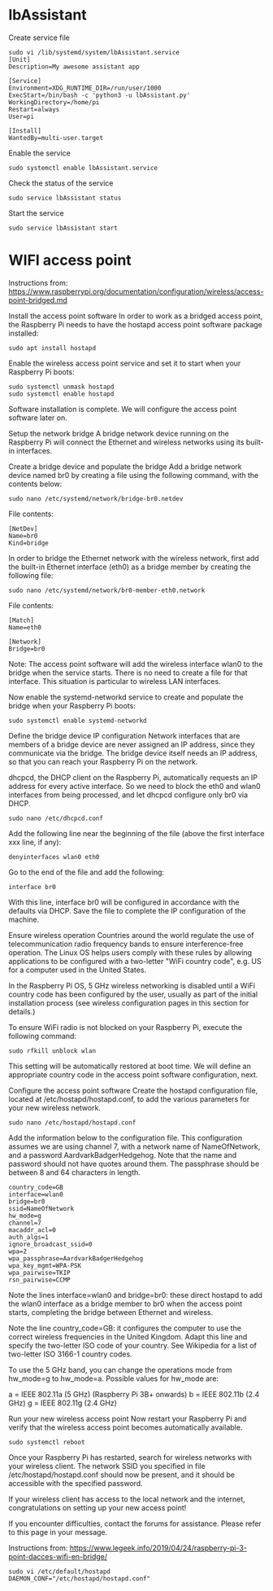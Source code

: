# lbAssistant

Create service file
```shell
sudo vi /lib/systemd/system/lbAssistant.service
[Unit]
Description=My awesome assistant app

[Service]
Environment=XDG_RUNTIME_DIR=/run/user/1000
ExecStart=/bin/bash -c 'python3 -u lbAssistant.py'
WorkingDirectory=/home/pi
Restart=always
User=pi

[Install]
WantedBy=multi-user.target
```
Enable the service
```shel
sudo systemctl enable lbAssistant.service
```
Check the status of the service
```shell
sudo service lbAssistant status
```
Start the service
```shell
sudo service lbAssistant start
```
# WIFI access point

Instructions from: https://www.raspberrypi.org/documentation/configuration/wireless/access-point-bridged.md

Install the access point software
In order to work as a bridged access point, the Raspberry Pi needs to have the hostapd access point software package installed:
```shell
sudo apt install hostapd
```
Enable the wireless access point service and set it to start when your Raspberry Pi boots:
```shell
sudo systemctl unmask hostapd
sudo systemctl enable hostapd
```
Software installation is complete. We will configure the access point software later on.


Setup the network bridge
A bridge network device running on the Raspberry Pi will connect the Ethernet and wireless networks using its built-in interfaces.

Create a bridge device and populate the bridge
Add a bridge network device named br0 by creating a file using the following command, with the contents below:
```shell
sudo nano /etc/systemd/network/bridge-br0.netdev
```
File contents:
```shell
[NetDev]
Name=br0
Kind=bridge
```
In order to bridge the Ethernet network with the wireless network, first add the built-in Ethernet interface (eth0) as a bridge member by creating the following file:
```shell
sudo nano /etc/systemd/network/br0-member-eth0.network
```
File contents:
```shell
[Match]
Name=eth0

[Network]
Bridge=br0
```
Note: The access point software will add the wireless interface wlan0 to the bridge when the service starts. There is no need to create a file for that interface. This situation is particular to wireless LAN interfaces.

Now enable the systemd-networkd service to create and populate the bridge when your Raspberry Pi boots:
```shell
sudo systemctl enable systemd-networkd
```
Define the bridge device IP configuration
Network interfaces that are members of a bridge device are never assigned an IP address, since they communicate via the bridge. The bridge device itself needs an IP address, so that you can reach your Raspberry Pi on the network.

dhcpcd, the DHCP client on the Raspberry Pi, automatically requests an IP address for every active interface. So we need to block the eth0 and wlan0 interfaces from being processed, and let dhcpcd configure only br0 via DHCP.
```shell
sudo nano /etc/dhcpcd.conf
```
Add the following line near the beginning of the file (above the first interface xxx line, if any):
```shell
denyinterfaces wlan0 eth0
```
Go to the end of the file and add the following:
```shell
interface br0
```
With this line, interface br0 will be configured in accordance with the defaults via DHCP. Save the file to complete the IP configuration of the machine.


Ensure wireless operation
Countries around the world regulate the use of telecommunication radio frequency bands to ensure interference-free operation. The Linux OS helps users comply with these rules by allowing applications to be configured with a two-letter "WiFi country code", e.g. US for a computer used in the United States.

In the Raspberry Pi OS, 5 GHz wireless networking is disabled until a WiFi country code has been configured by the user, usually as part of the initial installation process (see wireless configuration pages in this section for details.)

To ensure WiFi radio is not blocked on your Raspberry Pi, execute the following command:
```shell
sudo rfkill unblock wlan
```
This setting will be automatically restored at boot time. We will define an appropriate country code in the access point software configuration, next.


Configure the access point software
Create the hostapd configuration file, located at /etc/hostapd/hostapd.conf, to add the various parameters for your new wireless network.
```shell
sudo nano /etc/hostapd/hostapd.conf
```
Add the information below to the configuration file. This configuration assumes we are using channel 7, with a network name of NameOfNetwork, and a password AardvarkBadgerHedgehog. Note that the name and password should not have quotes around them. The passphrase should be between 8 and 64 characters in length.
```shell
country_code=GB
interface=wlan0
bridge=br0
ssid=NameOfNetwork
hw_mode=g
channel=7
macaddr_acl=0
auth_algs=1
ignore_broadcast_ssid=0
wpa=2
wpa_passphrase=AardvarkBadgerHedgehog
wpa_key_mgmt=WPA-PSK
wpa_pairwise=TKIP
rsn_pairwise=CCMP
```
Note the lines interface=wlan0 and bridge=br0: these direct hostapd to add the wlan0 interface as a bridge member to br0 when the access point starts, completing the bridge between Ethernet and wireless.

Note the line country_code=GB: it configures the computer to use the correct wireless frequencies in the United Kingdom. Adapt this line and specify the two-letter ISO code of your country. See Wikipedia for a list of two-letter ISO 3166-1 country codes.

To use the 5 GHz band, you can change the operations mode from hw_mode=g to hw_mode=a. Possible values for hw_mode are:

a = IEEE 802.11a (5 GHz) (Raspberry Pi 3B+ onwards)
b = IEEE 802.11b (2.4 GHz)
g = IEEE 802.11g (2.4 GHz)

Run your new wireless access point
Now restart your Raspberry Pi and verify that the wireless access point becomes automatically available.
```shell
sudo systemctl reboot
```
Once your Raspberry Pi has restarted, search for wireless networks with your wireless client. The network SSID you specified in file /etc/hostapd/hostapd.conf should now be present, and it should be accessible with the specified password.

If your wireless client has access to the local network and the internet, congratulations on setting up your new access point!

If you encounter difficulties, contact the forums for assistance. Please refer to this page in your message.

Instructions from: https://www.legeek.info/2019/04/24/raspberry-pi-3-point-dacces-wifi-en-bridge/

```shell
sudo vi /etc/default/hostapd
DAEMON_CONF="/etc/hostapd/hostapd.conf"
```
